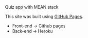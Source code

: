 Quiz app with MEAN stack

This site was built using [GitHub Pages](https://berkaysenkoylu.github.io/queasy/).

- Front-end -> Github pages
- Back-end -> Heroku
